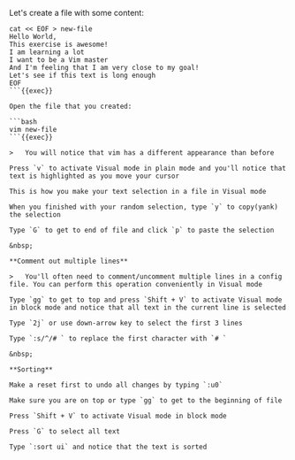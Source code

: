 Let's create a file with some content:

```plain
cat << EOF > new-file
Hello World,
This exercise is awesome!
I am learning a lot
I want to be a Vim master
And I'm feeling that I am very close to my goal!
Let's see if this text is long enough 
EOF
```{{exec}}

Open the file that you created:

```bash
vim new-file
```{{exec}}

>   You will notice that vim has a different appearance than before 

Press `v` to activate Visual mode in plain mode and you'll notice that text is highlighted as you move your cursor

This is how you make your text selection in a file in Visual mode

When you finished with your random selection, type `y` to copy(yank) the selection

Type `G` to get to end of file and click `p` to paste the selection

&nbsp;

**Comment out multiple lines**

>   You'll often need to comment/uncomment multiple lines in a config file. You can perform this operation conveniently in Visual mode 

Type `gg` to get to top and press `Shift + V` to activate Visual mode in block mode and notice that all text in the current line is selected

Type `2j` or use down-arrow key to select the first 3 lines

Type `:s/^/# ` to replace the first character with `# `

&nbsp;

**Sorting**

Make a reset first to undo all changes by typing `:u0`

Make sure you are on top or type `gg` to get to the beginning of file

Press `Shift + V` to activate Visual mode in block mode

Press `G` to select all text

Type `:sort ui` and notice that the text is sorted








